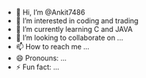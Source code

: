 - 👋 Hi, I’m @Ankit7486
- 👀 I’m interested in coding and trading
- 🌱 I’m currently learning C and JAVA
- 💞️ I’m looking to collaborate on ...
- 📫 How to reach me ...
- 😄 Pronouns: ...
- ⚡ Fun fact: ...

<!---
Ankit7486/Ankit7486 is a ✨ special ✨ repository because its `README.md` (this file) appears on your GitHub profile.
You can click the Preview link to take a look at your changes.
--->
